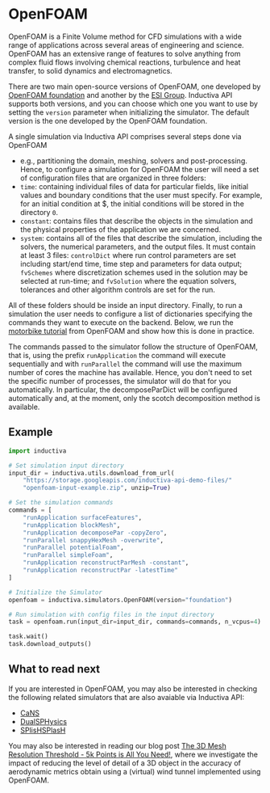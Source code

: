 # OpenFOAM

OpenFOAM is a Finite Volume method for CFD simulations with a wide range of 
applications across several areas of engineering and science. OpenFOAM has an 
extensive
range of features to solve anything from complex fluid flows involving chemical 
reactions, turbulence and heat transfer, to solid dynamics and electromagnetics.

There are two main open-source versions of OpenFOAM, one developed by
[OpenFOAM foundation](https://openfoam.org/) and another by the
[ESI Group](https://www.openfoam.com/). Inductiva API supports both versions,
and you can choose which one you want to use by setting the `version` parameter
when initializing the simulator. The default version is the one developed by
the OpenFOAM foundation.

A single simulation via Inductiva API comprises several steps done via OpenFOAM 
- e.g., partitioning the domain, meshing, solvers and post-processing. Hence, to 
configure a simulation for OpenFOAM the user will need a set of configuration
files that are organized in three folders:
- `time`: containing individual files of data for particular fields, like
initial values and boundary conditions that the user must specify. For example,
for an initial condition at $, the initial conditions will be stored in the
directory `0`.
- `constant`: contains files that describe the objects in the simulation and the 
physical properties of the application we are concerned.
- `system`: contains all of the files that describe the simulation, including
the solvers, the numerical parameters, and the output files. It must contain at
least 3 files: `controlDict` where run control parameters are set including
start/end time, time step and parameters for data output; `fvSchemes` where
discretization schemes used in the solution may be selected at run-time; and
`fvSolution` where the equation solvers, tolerances and other algorithm controls
are set for the run.

All of these folders should be inside an input directory. Finally, to run a 
simulation the user needs to configure a list of dictionaries specifying the
commands they want to execute on the backend. Below, we run the
[motorbike tutorial](https://github.com/OpenFOAM/OpenFOAM-8/tree/master/tutorials/incompressible/simpleFoam/motorBike) from OpenFOAM and show how this is done in practice.

The commands passed to the simulator follow the structure of OpenFOAM, that is, 
using the prefix `runApplication` the command will execute sequentially and with
`runParallel` the command will use the maximum number of cores the machine has 
available. Hence, you don't need to set the specific number of processes, the 
simulator will do that for you automatically. In particular, the
decomposeParDict will be configured automatically and, at the moment, only the 
scotch decomposition method is available.

## Example 

````python
import inductiva

# Set simulation input directory
input_dir = inductiva.utils.download_from_url(
    "https://storage.googleapis.com/inductiva-api-demo-files/"
    "openfoam-input-example.zip", unzip=True)

# Set the simulation commands
commands = [
    "runApplication surfaceFeatures",
    "runApplication blockMesh",
    "runApplication decomposePar -copyZero",
    "runParallel snappyHexMesh -overwrite",
    "runParallel potentialFoam",
    "runParallel simpleFoam",
    "runApplication reconstructParMesh -constant",
    "runApplication reconstructPar -latestTime"
]

# Initialize the Simulator
openfoam = inductiva.simulators.OpenFOAM(version="foundation")

# Run simulation with config files in the input directory
task = openfoam.run(input_dir=input_dir, commands=commands, n_vcpus=4)

task.wait()
task.download_outputs()
````

## What to read next

If you are interested in OpenFOAM, you may also be interested in checking
the following related simulators that are also avaiable via Inductiva API:

* [CaNS](CaNS.md)
* [DualSPHysics](DualSPHysics.md)
* [SPlisHSPlasH](SPlisHSPlasH.md)

You may also be interested in reading our blog post
[The 3D Mesh Resolution Threshold - 5k Points is All You Need!](https://inductiva.ai/blog/article/5k-points-is-all-you-need), where we investigate the impact of reducing the
level of detail of a 3D object in the accuracy of aerodynamic metrics obtain
using a (virtual) wind tunnel implemented using OpenFOAM.